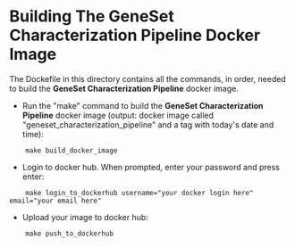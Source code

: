 # Building The GeneSet Characterization Pipeline Docker Image
The Dockefile in this directory contains all the commands, in order, needed to build the **GeneSet Characterization Pipeline** docker image.

* Run the "make" command to build the **GeneSet Characterization Pipeline** docker image (output: docker image called "geneset_characterization_pipeline" and a tag with today's date and time):
```
    make build_docker_image
```

* Login to docker hub. When prompted, enter your password and press enter:
```
    make login_to_dockerhub username="your docker login here" email="your email here"
```

* Upload your image to docker hub:
```
    make push_to_dockerhub
```


